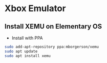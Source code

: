 # Xbox Emulator

## Install XEMU on Elementary OS

* Install with PPA

```bash
sudo add-apt-repository ppa:mborgerson/xemu
sudo apt update
sudo apt install xemu
```
